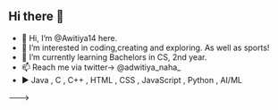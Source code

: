 ## Hi there 👋

<!--
**Adwitiya14/Adwitiya14** is a ✨ _special_ ✨ repository because its `README.md` (this file) appears on your GitHub profile.

Here are some ideas to get you started:

- 🔭 I’m currently working on ...
- 🌱 I’m currently learning ...
- 👯 I’m looking to collaborate on ...
- 🤔 I’m looking for help with ...
- 💬 Ask me about ...
- 📫 How to reach me: ...
- 😄 Pronouns: ...
- ⚡ Fun fact: ...
-->

- 👋 Hi, I’m @Awitiya14 here.
- 👀 I’m interested in coding,creating and exploring. As well as sports! 
- 🌱 I’m currently learning Bachelors in CS, 2nd year.
- 📫 Reach me via twitter-> @adwitiya_naha_
- ▶ Java , C , C++ , HTML , CSS , JavaScript , Python , AI/ML

--->
